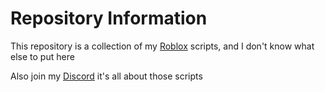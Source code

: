 # Repository Information

This repository is a collection of my [Roblox](https://www.roblox.com/) scripts, and I don't know what else to put here

Also join my [Discord](https://discord.gg/8nF2rvMx8c) it's all about those scripts
